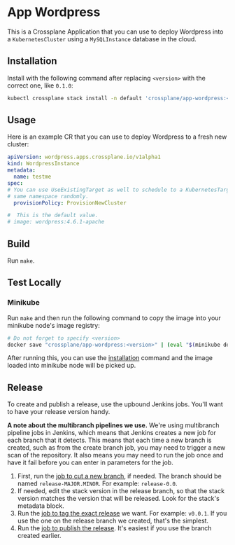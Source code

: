 # App Wordpress

This is a Crossplane Application that you can use to deploy Wordpress into a
`KubernetesCluster` using a `MySQLInstance` database in the cloud.

## Installation

Install with the following command after replacing `<version>` with the correct
one, like `0.1.0`:

```bash
kubectl crossplane stack install -n default 'crossplane/app-wordpress:<version>' wordpress
```

## Usage

Here is an example CR that you can use to deploy Wordpress to a fresh new
cluster:

```yaml
apiVersion: wordpress.apps.crossplane.io/v1alpha1
kind: WordpressInstance
metadata:
  name: testme
spec:
# You can use UseExistingTarget as well to schedule to a KubernetesTarget in the
# same namespace randomly.
  provisionPolicy: ProvisionNewCluster

#  This is the default value.
# image: wordpress:4.6.1-apache
```

## Build

Run `make`.

## Test Locally

### Minikube

Run `make` and then run the following command to copy the image into your
minikube node's image registry:

```bash
# Do not forget to specify <version>
docker save "crossplane/app-wordpress:<version>" | (eval "$(minikube docker-env --shell bash)" && docker load)
```

After running this, you can use the [installation](#installation) command and
the image loaded into minikube node will be picked up. 

## Release

To create and publish a release, use the upbound Jenkins jobs. You'll want to
have your release version handy.

**A note about the multibranch pipelines we use.** We're using multibranch
pipeline jobs in Jenkins, which means that Jenkins creates a new job for each
branch that it detects. This means that each time a new branch is created, such
as from the create branch job, you may need to trigger a new scan of the
repository. It also means you may need to run the job once and have it fail
before you can enter in parameters for the job.

1. First, run the [job to cut a new
   branch](https://jenkinsci.upbound.io/job/crossplaneio/job/sample-stack-wordpress/job/branch-create/),
   if needed. The branch should be named `release-MAJOR.MINOR`. For example:
   `release-0.0`.
2. If needed, edit the stack version in the release branch, so that the stack
   version matches the version that will be released. Look for the stack's
   metadata block.
2. Run the [job to tag the exact
   release](https://jenkinsci.upbound.io/job/crossplaneio/job/sample-stack-wordpress/job/tag/)
   we want. For example: `v0.0.1`. If you use the one on the release branch we
   created, that's the simplest.
4. Run the [job to publish the
   release](https://jenkinsci.upbound.io/job/crossplaneio/job/sample-stack-wordpress/job/publish/).
   It's easiest if you use the branch created earlier.
